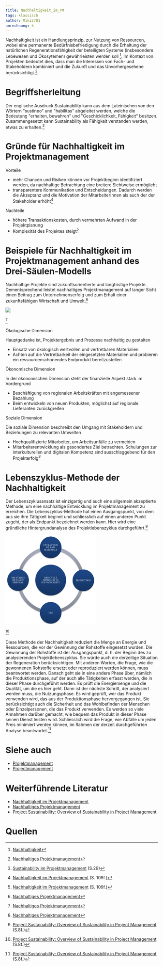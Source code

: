 ```yaml
---
title: Nachhaltigkeit_im_PM
tags: klassisch
author: Miki2701
anrechnung: k
---
```


Nachhaltigkeit ist ein Handlungsprinzip, zur Nutzung von Ressourcen, wobei eine permanente Bedürfnisbefriedigung durch die
Erhaltung der natürlichen Regenerationsfähigkeit der beteiligten Systeme (insbesondere Lebewesen und Ökosytemen) gewährleisten
werden soll [^1]. Im Kontext von Projekten bedeutet dies, dass man die Interessen von Fach- und Stakeholdern kombiniert und die Zukunft und das 
Unvorhergesehene berücksichtigt.[^2]



# Begriffsherleitung

Der englische Ausdruck Sustainability kann aus dem Lateinischen von den Wörtern "sustineo" und "habilitas" abgeleitet werden, welche
die Bedeutung "erhalten, bewahren" und "Geschicklichkeit, Fähigkeit" besitzen. Zusammengesetzt kann Sustainability als Fähigkeit verstanden
werden, etwas zu erhalten.[^3]
 


# Gründe für Nachhaltigkeit im Projektmanagement

Vorteile

- mehr Chancen und Risiken können vor Projektbeginn identifiziert werden, da nachhaltige Betrachtung eine breitere Sichtweise ermöglicht
- transparentere Kommunikation und Entscheidungen. Dadurch werden die Akzeptanz und die Motivation der MitarbeiterInnen als auch der 
der Stakeholder erhöht[^4]


Nachteile

- höhere Transaktionskosten, durch vermehrten Aufwand in der Projektplanung
- Komplexität des Projektes steigt[^4]


# Beispiele für Nachhaltigkeit im Projektmanagement anhand des Drei-Säulen-Modells

Nachhaltige Projekte sind zukunftsorientierte und langfristige Projekte. Dementsprechend leistet nachhaltiges Projektmanagement auf langer Sicht
einen Beitrag zum Unternehmenserfolg und zum Erhalt einer zukunftsfähigen Wirtschaft und Umwelt.[^5]

<img src=/kb/Nachhaltigkeit_im_PM/Drei-Säulen-Modell.png width=300/>

[^5]
 
 
Ökologische Dimension

Hauptgedanke ist, Projektergebnis und Prozesse nachhaltig zu gestalten

- Einsatz von ökologisch wertvollen und vertretbaren Materialien
- Achten auf die Vertretbarkeit der eingesetzten Materialien und probieren ein ressourcenschonendes Endprodukt bereitzustellen

Ökonomische Dimension

In der ökonomischen Dimension steht der finanzielle Aspekt stark im Vordergrund

- Beschäftigung von regionalen Arbeitskräften mit angemessener Bezahlung
- Beim entwickeln von neuen Produkten, möglichst auf regionale Lieferanten zurückgreifen


Soziale Dimension

Die soziale Dimension beschreibt den Umgang mit Stakeholdern und Beziehungen zu relevanten Umwelten

- Hochqualifizierte Mitarbeiter, um Arbeitsunfälle zu vermeiden
- Mitarbeiterentwicklung als gesondertes Ziel betrachten. Schulungen zur interkulturellen und digitalen Kompetenz sind 
ausschlaggebend für den Projekterfolg[^5]


# Lebenszyklus-Methode der Nachhaltigkeit

Der Lebenszyklusansatz ist einzigartig und auch eine allgemein akzeptierte Methode, um eine nachhaltige Entwicklung im Projektmanagement zu erreichen. Die Lebenszyklus-Methode hat einen Ausgangspunkt, von dem aus sie ihre Tätigkeit beginnt und schliesslich auf einen anderen Punkt zugeht, der als Endpunkt bezeichnet werden kann. Hier wird eine gründliche Hintergrundanalyse des Projektlebenszyklus durchgeführt.[^6]

<img src=/kb/Nachhaltigkeit_im_PM/Lebenszyklus-Methode.png width=300/>

[^6]

Diese Methode der Nachhaltigkeit reduziert die Menge an Energie und Ressourcen, die vor der Gewinnung der Rohstoffe eingesetzt wurden. Die Gewinnung der Rohstoffe ist der Ausgangspunkt, d. h. der Beginn des zu analysierenden Projektlebenszyklus. Sie würde auch die derzeitige Situation der Regeneration berücksichtigen. Mit anderen Worten, die Frage, wie die gewonnenen Rohstoffe ersetzt oder reproduziert werden können, muss beantwortet werden. Danach geht sie in eine andere Phase über, nämlich die Produktionsphase, auf der auch alle Tätigkeiten erfasst werden, die in dieser Phase durchgeführt werden. Es prüft die Energiemenge und die Qualität, um die es hier geht. Dann ist der nächste Schritt, der analysiert werden muss, die Nutzungsphase. Es wird geprüft, wer das Produkt verwenden wird, das aus der Produktionsphase hervorgegangen ist. Sie berücksichtigt auch die Sicherheit und das Wohlbefinden der Menschen oder Einzelpersonen, die das Produkt verwenden. Es werden so viele Annahmen darüber gemacht, wie bequem das Produkt in dieser Phase seinen Dienst leisten wird. Schliesslich wird die Frage, wie Abfälle um jeden Preis minimiert werden können, im Rahmen der derzeit durchgeführten Analyse beantwortet.[^6]

# Siehe auch

* [Projektmanagement](Projektmanagement.md)
* [Projectmanagement](Who_is_Who_Projectmanagement.md)


# Weiterführende Literatur

* [Nachhaltigkeit im Projektmanagement](https://link.springer.com/content/pdf/10.1007%2F978-3-658-20500-3.pdf)
* [Nachhaltiges Projektmanagement](https://www.inloox.de/unternehmen/blog/artikel/nachhaltiges-projektmanagement/)
* [Project Sustainability: Overview of Sustainability in Project Management](https://www.researchgate.net/publication/317233730_Sustainable_Development_An_Overview)

# Quellen

[^1]: [Nachhaltigkeit](https://de.wikipedia.org/wiki/Nachhaltigkeit#Begriffsgeschichte) 
[^2]: [Nachhaltiges Projektmanagement](https://www.societybyte.swiss/2018/05/01/maiausgabe-nachhaltiges-projektmanagement/)
[^3]: [Sustainability im Projektmanagement](https://www.tiba.de/wp-content/uploads/Studie_Sustainability-im-Projektmanagement.pdf) (S.29)
[^4]: [Nachhaltigkeit im Projektmanagement](https://link.springer.com/content/pdf/10.1007%2F978-3-658-20500-3.pdf) (S. 109f.)
[^5]: [Nachhaltiges Projektmanagement](https://www.inloox.de/unternehmen/blog/artikel/nachhaltiges-projektmanagement/)
[^6]: [Project Sustainability: Overview of Sustainability in Project Management](https://www.researchgate.net/publication/317233730_Sustainable_Development_An_Overview) (S.8f.)
